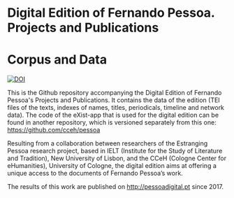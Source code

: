 Digital Edition of Fernando Pessoa. Projects and Publications
======
Corpus and Data
======

[![DOI](https://zenodo.org/badge/701350815.svg)](https://zenodo.org/doi/10.5281/zenodo.10050917)

This is the Github repository accompanying the Digital Edition of Fernando Pessoa's Projects and Publications. It contains the data of the edition (TEI files of the texts, indexes of names, titles, periodicals, timeline and network data).
The code of the eXist-app that is used for the digital edition can be found in another repository, which is versioned separately from this one: https://github.com/cceh/pessoa

Resulting from a collaboration between researchers of the Estranging Pessoa research project, based in IELT (Institute for the Study of Literature and Tradition), New University of Lisbon, and the CCeH (Cologne Center for eHumanities), University of Cologne, the digital edition aims at offering a unique access to the documents of Fernando Pessoa’s work.

The results of this work are published on http://pessoadigital.pt since 2017.
